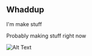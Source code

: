 ## Whaddup

I'm make stuff

Probably making stuff right now

![Alt Text](https://github.com/Electrisoma/electrisoma/blob/main/assets/stupid%20cat.jpg|400 "Stupid Cat")
